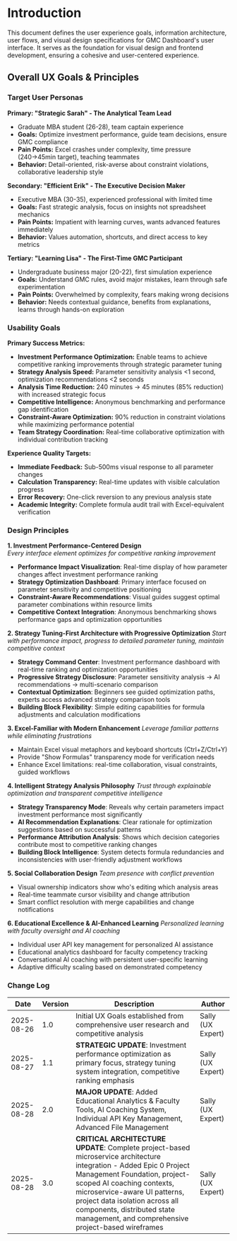 # Introduction

This document defines the user experience goals, information architecture, user flows, and visual design specifications for GMC Dashboard's user interface. It serves as the foundation for visual design and frontend development, ensuring a cohesive and user-centered experience.

## Overall UX Goals & Principles

### Target User Personas

**Primary: "Strategic Sarah" - The Analytical Team Lead**
- Graduate MBA student (26-28), team captain experience
- **Goals:** Optimize investment performance, guide team decisions, ensure GMC compliance
- **Pain Points:** Excel crashes under complexity, time pressure (240→45min target), teaching teammates
- **Behavior:** Detail-oriented, risk-averse about constraint violations, collaborative leadership style

**Secondary: "Efficient Erik" - The Executive Decision Maker**
- Executive MBA (30-35), experienced professional with limited time
- **Goals:** Fast strategic analysis, focus on insights not spreadsheet mechanics  
- **Pain Points:** Impatient with learning curves, wants advanced features immediately
- **Behavior:** Values automation, shortcuts, and direct access to key metrics

**Tertiary: "Learning Lisa" - The First-Time GMC Participant**
- Undergraduate business major (20-22), first simulation experience
- **Goals:** Understand GMC rules, avoid major mistakes, learn through safe experimentation
- **Pain Points:** Overwhelmed by complexity, fears making wrong decisions
- **Behavior:** Needs contextual guidance, benefits from explanations, learns through hands-on exploration

### Usability Goals

**Primary Success Metrics:**
- **Investment Performance Optimization:** Enable teams to achieve competitive ranking improvements through strategic parameter tuning
- **Strategy Analysis Speed:** Parameter sensitivity analysis <1 second, optimization recommendations <2 seconds
- **Analysis Time Reduction:** 240 minutes → 45 minutes (85% reduction) with increased strategic focus
- **Competitive Intelligence:** Anonymous benchmarking and performance gap identification
- **Constraint-Aware Optimization:** 90% reduction in constraint violations while maximizing performance potential
- **Team Strategy Coordination:** Real-time collaborative optimization with individual contribution tracking

**Experience Quality Targets:**
- **Immediate Feedback:** Sub-500ms visual response to all parameter changes
- **Calculation Transparency:** Real-time updates with visible calculation progress
- **Error Recovery:** One-click reversion to any previous analysis state
- **Academic Integrity:** Complete formula audit trail with Excel-equivalent verification

### Design Principles

**1. Investment Performance-Centered Design**  
*Every interface element optimizes for competitive ranking improvement*
- **Performance Impact Visualization**: Real-time display of how parameter changes affect investment performance ranking
- **Strategy Optimization Dashboard**: Primary interface focused on parameter sensitivity and competitive positioning
- **Constraint-Aware Recommendations**: Visual guides suggest optimal parameter combinations within resource limits
- **Competitive Context Integration**: Anonymous benchmarking shows performance gaps and optimization opportunities

**2. Strategy Tuning-First Architecture with Progressive Optimization**
*Start with performance impact, progress to detailed parameter tuning, maintain competitive context*
- **Strategy Command Center**: Investment performance dashboard with real-time ranking and optimization opportunities
- **Progressive Strategy Disclosure**: Parameter sensitivity analysis → AI recommendations → multi-scenario comparison
- **Contextual Optimization**: Beginners see guided optimization paths, experts access advanced strategy comparison tools
- **Building Block Flexibility**: Simple editing capabilities for formula adjustments and calculation modifications

**3. Excel-Familiar with Modern Enhancement**
*Leverage familiar patterns while eliminating frustrations*
- Maintain Excel visual metaphors and keyboard shortcuts (Ctrl+Z/Ctrl+Y)
- Provide "Show Formulas" transparency mode for verification needs
- Enhance Excel limitations: real-time collaboration, visual constraints, guided workflows

**4. Intelligent Strategy Analysis Philosophy**
*Trust through explainable optimization and transparent competitive intelligence*
- **Strategy Transparency Mode**: Reveals why certain parameters impact investment performance most significantly
- **AI Recommendation Explanations**: Clear rationale for optimization suggestions based on successful patterns
- **Performance Attribution Analysis**: Shows which decision categories contribute most to competitive ranking changes
- **Building Block Intelligence**: System detects formula redundancies and inconsistencies with user-friendly adjustment workflows

**5. Social Collaboration Design**
*Team presence with conflict prevention*
- Visual ownership indicators show who's editing which analysis areas
- Real-time teammate cursor visibility and change attribution
- Smart conflict resolution with merge capabilities and change notifications

**6. Educational Excellence & AI-Enhanced Learning**
*Personalized learning with faculty oversight and AI coaching*
- Individual user API key management for personalized AI assistance
- Educational analytics dashboard for faculty competency tracking
- Conversational AI coaching with persistent user-specific learning
- Adaptive difficulty scaling based on demonstrated competency

### Change Log

| Date | Version | Description | Author |
|------|---------|-------------|--------|
| 2025-08-26 | 1.0 | Initial UX Goals established from comprehensive user research and competitive analysis | Sally (UX Expert) |
| 2025-08-27 | 1.1 | **STRATEGIC UPDATE**: Investment performance optimization as primary focus, strategy tuning system integration, competitive ranking emphasis | Sally (UX Expert) |
| 2025-08-28 | 2.0 | **MAJOR UPDATE**: Added Educational Analytics & Faculty Tools, AI Coaching System, Individual API Key Management, Advanced File Management | Sally (UX Expert) |
| 2025-08-28 | 3.0 | **CRITICAL ARCHITECTURE UPDATE**: Complete project-based microservice architecture integration - Added Epic 0 Project Management Foundation, project-scoped AI coaching contexts, microservice-aware UI patterns, project data isolation across all components, distributed state management, and comprehensive project-based wireframes | Sally (UX Expert) |
